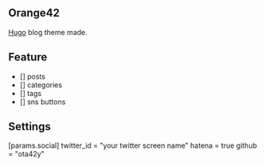 ## Orange42

[Hugo](http://hugo.spf13.com) blog theme made.



## Feature

- [] posts
- [] categories
- [] tags
- [] sns buttons


## Settings

[params.social]
  twitter_id = "your twitter screen name"
  hatena = true
  github = "ota42y"

